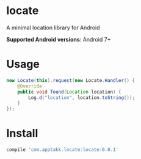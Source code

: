 locate
======

A minimal location library for Android

**Supported Android versions**: Android 7+

# Usage
```java
new Locate(this).request(new Locate.Handler() {
    @Override
    public void found(Location location) {
        Log.d("location", location.toString());
    }
});
```

# Install
```groovy
compile 'com.apptakk.locate:locate:0.0.1'
```

